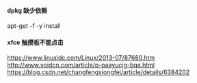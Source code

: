 #### dpkg 缺少依赖

apt-get -f -y install 

#### xfce 触摸板不能点击
https://www.linuxidc.com/Linux/2013-07/87680.htm
http://www.voidcn.com/article/p-paayucjg-bqa.html
https://blog.csdn.net/changfengxiongfei/article/details/6384202

